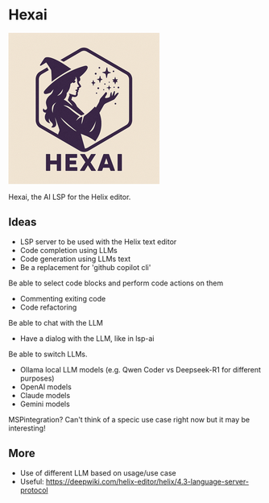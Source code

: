 # Hexai

![HexAI Small Logo](hexai-small.png)

Hexai, the AI LSP for the Helix editor.

## Ideas

* LSP server to be used with the Helix text editor
* Code completion using LLMs
* Code generation using LLMs text
* Be a replacement for 'github copilot cli'

Be able to select code blocks and perform code actions on them

* Commenting exiting code
* Code refactoring

Be able to chat with the LLM

* Have a dialog with the LLM, like in lsp-ai

Be able to switch LLMs. 

* Ollama local LLM models (e.g. Qwen Coder vs Deepseek-R1 for different purposes)
* OpenAI models
* Claude models
* Gemini models

MSPintegration? Can't think of a specic use case right now but it may be interesting!

## More

* Use of different LLM based on usage/use case
* Useful: https://deepwiki.com/helix-editor/helix/4.3-language-server-protocol
